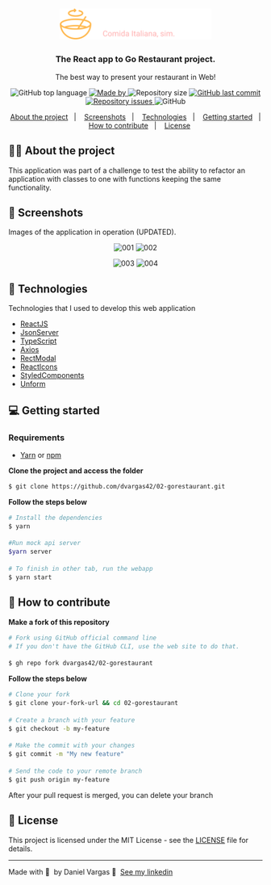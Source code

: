 <h1 align="center">
  <img alt="Logo" src="/src/assets/logo.svg" width="300px">

<h3 align="center">
  The React app to Go Restaurant project.
</h3>

<p align="center">The best way to present your restaurant in Web!</p>

<p align="center">

  <img alt="GitHub top language" src="https://img.shields.io/github/languages/top/dvargas42/02-gorestaurant?color=red">

  <a href="https://www.linkedin.com/in/daniel-santos-040983ab/" target="_blank" rel="noopener noreferrer">
    <img alt="Made by" src="https://img.shields.io/badge/made%20by-Daniel%20Vargas-red">
  </a>

  <img alt="Repository size" src="https://img.shields.io/github/repo-size/dvargas42/02-gorestaurant?color=red">

  <a href="https://github.com/dvargas42/02-gorestaurant/commits/main">
    <img alt="GitHub last commit" src="https://img.shields.io/github/last-commit/dvargas42/02-gorestaurant?color=red">
  </a>

  <a href="https://github.com/dvargas42/02-gorestaurant/issues">
    <img alt="Repository issues" src="https://img.shields.io/github/issues/dvargas42/02-gorestaurant?color=red">
  </a>

  <img alt="GitHub" src="https://img.shields.io/github/license/dvargas42/02-gorestaurant?color=red">
</p>




<p align="center">
  <a href="#%EF%B8%8F-about-the-project">About the project</a>&nbsp;&nbsp;&nbsp;|&nbsp;&nbsp;&nbsp;
  <a href="#-screenshots">Screenshots</a>&nbsp;&nbsp;&nbsp;|&nbsp;&nbsp;&nbsp;
  <a href="#-technologies">Technologies</a>&nbsp;&nbsp;&nbsp;|&nbsp;&nbsp;&nbsp;
  <a href="#-getting-started">Getting started</a>&nbsp;&nbsp;&nbsp;|&nbsp;&nbsp;&nbsp;
  <a href="#-how-to-contribute">How to contribute</a>&nbsp;&nbsp;&nbsp;|&nbsp;&nbsp;&nbsp;
  <a href="#-license">License</a>
</p>

## 💇🏼 About the project

This application was part of a challenge to test the ability to refactor an application with classes to one with functions keeping the same functionality.

## 📸 Screenshots

Images of the application in operation (UPDATED).

<p align="center">
<img alt="001" src="https://res.cloudinary.com/dvargas42/image/upload/v1646336246/go-restaurante/0001_uyeuba.png"
width="400px">
<img alt="002" src="https://res.cloudinary.com/dvargas42/image/upload/v1646336245/go-restaurante/0002_fmvubn.png"
width="400px">
</p>

<p align="center">
<img alt="003" src="https://res.cloudinary.com/dvargas42/image/upload/v1646336246/go-restaurante/0003_hwhl7m.png" width="400px">
<img alt="004" src="https://res.cloudinary.com/dvargas42/image/upload/v1646336246/go-restaurante/0004_v1lkla.png" width="400px">
</p>

## 🚀 Technologies

Technologies that I used to develop this web application

- [ReactJS](https://reactjs.org/)
- [JsonServer](https://github.com/typicode/json-server)
- [TypeScript](https://www.typescriptlang.org/)
- [Axios](https://github.com/axios/axios)
- [RectModal](https://reactcommunity.org/react-modal/)
- [ReactIcons](https://react-icons.github.io/react-icons/)
- [StyledComponents](https://styled-components.com/)
- [Unform](https://github.com/unform/unform)


## 💻 Getting started

### Requirements

- [Yarn](https://classic.yarnpkg.com/) or [npm](https://www.npmjs.com/)


**Clone the project and access the folder**

```bash
$ git clone https://github.com/dvargas42/02-gorestaurant.git
```

**Follow the steps below**

```bash
# Install the dependencies
$ yarn

#Run mock api server
$yarn server

# To finish in other tab, run the webapp
$ yarn start

```

## 🤔 How to contribute

**Make a fork of this repository**

```bash
# Fork using GitHub official command line
# If you don't have the GitHub CLI, use the web site to do that.

$ gh repo fork dvargas42/02-gorestaurant

```

**Follow the steps below**

```bash
# Clone your fork
$ git clone your-fork-url && cd 02-gorestaurant

# Create a branch with your feature
$ git checkout -b my-feature

# Make the commit with your changes
$ git commit -m "My new feature"

# Send the code to your remote branch
$ git push origin my-feature
```

After your pull request is merged, you can delete your branch

## 📝 License

This project is licensed under the MIT License - see the [LICENSE](LICENSE) file for details.

---

Made with 💜 &nbsp;by Daniel Vargas 👋 &nbsp;[See my linkedin](https://www.linkedin.com/in/daniel-santos-040983ab/)
